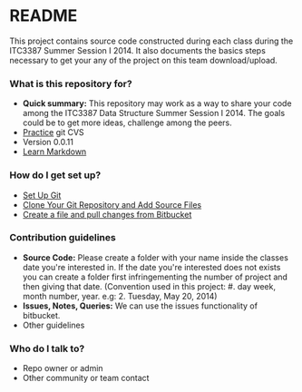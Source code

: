 # README #

This project contains source code constructed during each class during the ITC3387 Summer Session I 2014. It also documents the basics steps necessary to get your any of the project on this team download/upload.  
 
### What is this repository for? ###

* **Quick summary:** This repository may work as a way to share your code among the ITC3387 Data Structure Summer Session I 2014. The goals could be to get more ideas, challenge among the peers.
* [Practice](https://try.github.io/levels/1/challenges/1) git CVS
* Version 0.0.11
* [Learn Markdown](https://bitbucket.org/tutorials/markdowndemo)

### How do I get set up? ###

* [Set Up Git](https://confluence.atlassian.com/display/BITBUCKET/Set+up+Git) 
* [Clone Your Git Repository and Add Source Files](https://confluence.atlassian.com/display/BITBUCKET/Clone+Your+Git+Repository+and+Add+Source+Files)
* [Create a file and pull changes from Bitbucket](https://confluence.atlassian.com/display/BITBUCKET/Create+a+file+and+pull+changes+from+Bitbucket)

### Contribution guidelines ###

* **Source Code:** Please create a folder with your name inside the classes date you're interested in. If the date you're interested does not exists you can create a folder first infringementing the number of project and then giving that date. (Convention used in this project: #. day week, month number, year. e.g: 2. Tuesday, May 20, 2014)
* **Issues, Notes, Queries:** We can use the issues functionality of bitbucket.
* Other guidelines

### Who do I talk to? ###

* Repo owner or admin
* Other community or team contact